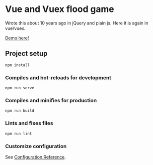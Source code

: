 # Vue and Vuex flood game
Wrote this about 10 years ago in jQuery and plain js. Here it is again in vue/vuex.

[Demo here!](https://infinite-taiga-25948.herokuapp.com/)

## Project setup
```
npm install
```

### Compiles and hot-reloads for development
```
npm run serve
```

### Compiles and minifies for production
```
npm run build
```

### Lints and fixes files
```
npm run lint
```

### Customize configuration
See [Configuration Reference](https://cli.vuejs.org/config/).
